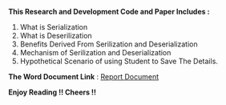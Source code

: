 **This Research and Development Code and Paper Includes :**
1. What is Serialization
2. What is Deserilization
3. Benefits Derived From Serilization and Deserialization
4. Mechanism of Serilization and Deserialization
5. Hypothetical Scenario of using Student to Save The Details. 

**The Word Document Link** : [Report Document](https://docs.google.com/document/d/14SNJWD4gcDEMdkTeA3vyESAG5PUZxnRRcqieK1NAtPU/edit?usp=sharing)

**Enjoy Reading !! Cheers !!**
